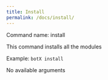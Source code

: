 ```yaml
---
title: Install
permalink: /docs/install/
---
```


Command name: install

This command installs all the modules

Example: `botX install`

No available arguments


